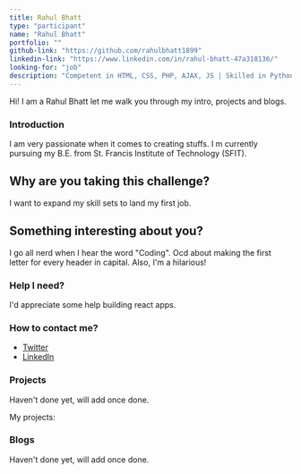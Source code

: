 ```yaml
---
title: Rahul Bhatt
type: "participant"
name: "Rahul Bhatt"
portfolio: ""
github-link: "https://github.com/rahulbhatt1899"
linkedin-link: "https://www.linkedin.com/in/rahul-bhatt-47a318136/"
looking-for: "job"
description: "Competent in HTML, CSS, PHP, AJAX, JS | Skilled in Python | Learning React and Node"
---
```


Hi! I am a Rahul Bhatt let me walk you through my intro, projects and blogs.

### Introduction

I am very passionate when it comes to creating stuffs. I m currently pursuing my B.E. from St. Francis Institute of Technology (SFIT). 

## Why are you taking this challenge?

I want to expand my skill sets to land my first job.

## Something interesting about you?

I go all nerd when I hear the word "Coding". Ocd about making the first letter for every header in capital. Also, I'm a hilarious!

### Help I need?

I'd appreciate some help building react apps.

### How to contact me?

- [Twitter](https://twitter.com/rahulbhatt1899)
- [LinkedIn](https://www.linkedin.com/in/rahul-bhatt-47a318136/)

### Projects

Haven't done yet, will add once done.

My projects:

### Blogs

Haven't done yet, will add once done.